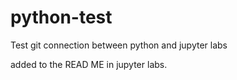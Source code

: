 # python-test
Test git connection between python and jupyter labs

added to the READ ME in jupyter labs. 

